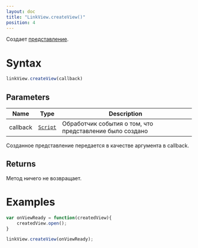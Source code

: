 ```yaml
---
layout: doc
title: "LinkView.createView()"
position: 4
---
```


Создает [представление](../../). 

# Syntax

```js
linkView.createView(callback)
```

## Parameters

|Name|Type|Description|
|----|----|---------|
|callback|[`Script`](../../../../Script/)|Обработчик события о том, что представление было создано|

Созданное представление передается в качестве аргумента в callback.

## Returns

Метод ничего не возвращает.

# Examples

```js
var onViewReady = function(createdView){
    createdView.open();
}

linkView.createView(onViewReady);
```